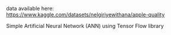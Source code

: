 data available here: https://www.kaggle.com/datasets/nelgiriyewithana/apple-quality

Simple Artificial Neural Network (ANN) using Tensor Flow library
